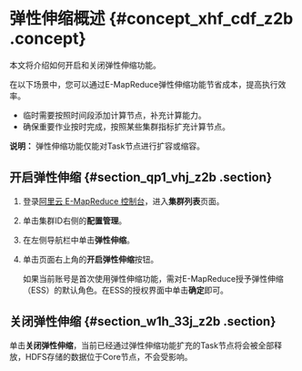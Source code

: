 # 弹性伸缩概述 {#concept_xhf_cdf_z2b .concept}

本文将介绍如何开启和关闭弹性伸缩功能。

在以下场景中，您可以通过E-MapReduce弹性伸缩功能节省成本，提高执行效率。

-   临时需要按照时间段添加计算节点，补充计算能力。
-   确保重要作业按时完成，按照某些集群指标扩充计算节点。

**说明：** 弹性伸缩功能仅能对Task节点进行扩容或缩容。

## 开启弹性伸缩 {#section_qp1_vhj_z2b .section}

1.  登录[阿里云 E-MapReduce 控制台](https://emr.console.aliyun.com/console)，进入**集群列表**页面。
2.  单击集群ID右侧的**配置管理**。
3.  在左侧导航栏中单击**弹性伸缩**。
4.  单击页面右上角的**开启弹性伸缩**按钮。

    如果当前账号是首次使用弹性伸缩功能，需对E-MapReduce授予弹性伸缩（ESS）的默认角色。在ESS的授权界面中单击**确定**即可。


## 关闭弹性伸缩 {#section_w1h_33j_z2b .section}

单击**关闭弹性伸缩**，当前已经通过弹性伸缩功能扩充的Task节点将会被全部释放，HDFS存储的数据位于Core节点，不会受影响。

